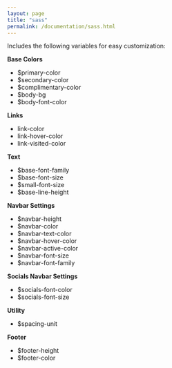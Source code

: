 ```yaml
---
layout: page
title: "sass"
permalink: /documentation/sass.html
--- 
```


Includes the following variables for easy customization:

**Base Colors**

* $primary-color
* $secondary-color
* $complimentary-color
* $body-bg
* $body-font-color

**Links**

* link-color
* link-hover-color
* link-visited-color

**Text**

* $base-font-family
* $base-font-size
* $small-font-size
* $base-line-height

**Navbar Settings**

* $navbar-height
* $navbar-color
* $navbar-text-color
* $navbar-hover-color
* $navbar-active-color
* $navbar-font-size
* $navbar-font-family

**Socials Navbar Settings**

* $socials-font-color
* $socials-font-size

**Utility**

* $spacing-unit

**Footer**

* $footer-height
* $footer-color